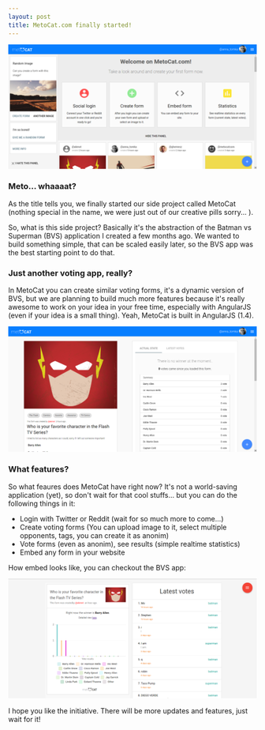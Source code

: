 ```yaml
---
layout: post
title: MetoCat.com finally started!
---
```

<a href="https://metocat.com" rel="MetoCat  main view" target="_blank">![MetoCat main view](/public/metocat_main.png)</a>

### Meto... whaaaat?
As the title tells you, we finally started our side project called MetoCat (nothing special in the name, we were just out of our creative
pills sorry... ).

So, what is this side project? Basically it's the abstraction of the Batman vs Superman (BVS) application I created a few months ago.
We wanted to build something simple, that can be scaled easily later, so the BVS app was the best starting point to do that.

### Just another voting app, really?
In MetoCat you can create similar voting forms, it's a dynamic version of BVS, but we are planning to build much more features because it's really awesome to work on your idea in your free time, especially with AngularJS (even if your idea is a small thing). Yeah, MetoCat is built in AngularJS (1.4).

<a href="https://metocat.com/form/c8c9c40a-7df4-40e4-bccb-d8c99a0d5c6a" rel="MetoCat  form view" target="_blank">![MetoCat main view](/public/metocat_form.png)</a>

### What features?
So what feaures does MetoCat have right now? It's not a world-saving application (yet), so don't wait for that cool stuffs... but you can do the following things in it:

* Login with Twitter or Reddit (wait for so much more to come...)
* Create voting forms (You can upload image to it, select multiple opponents, tags, you can create it as anonim)
* Vote forms (even as anonim), see results (simple realtime statistics)
* Embed any form in your website

How embed looks like, you can checkout the BVS app:

<a href="http://batmanvsupermanapp.com/#/statistics" rel="MetoCat Embed Example on Batman vs Superman Site" target="_blank">![MetoCat Embed example](/public/metocat_embed.png)</a>

I hope you like the initiative. There will be more updates and features, just wait for it!